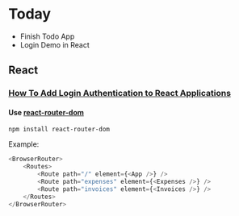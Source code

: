 # Today

- Finish Todo App
- Login Demo in React

## React

### [How To Add Login Authentication to React Applications](https://www.digitalocean.com/community/tutorials/how-to-add-login-authentication-to-react-applications)

#### Use [react-router-dom](https://github.com/remix-run/react-router/blob/main/docs/getting-started/tutorial.md)

``` shell
npm install react-router-dom
```

Example:

``` javascript
<BrowserRouter>
    <Routes>
        <Route path="/" element={<App />} />
        <Route path="expenses" element={<Expenses />} />
        <Route path="invoices" element={<Invoices />} />
    </Routes>
</BrowserRouter>
```
